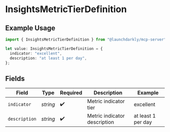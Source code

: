 # InsightsMetricTierDefinition

## Example Usage

```typescript
import { InsightsMetricTierDefinition } from "@launchdarkly/mcp-server";

let value: InsightsMetricTierDefinition = {
  indicator: "excellent",
  description: "at least 1 per day",
};
```

## Fields

| Field                        | Type                         | Required                     | Description                  | Example                      |
| ---------------------------- | ---------------------------- | ---------------------------- | ---------------------------- | ---------------------------- |
| `indicator`                  | *string*                     | :heavy_check_mark:           | Metric indicator tier        | excellent                    |
| `description`                | *string*                     | :heavy_check_mark:           | Metric indicator description | at least 1 per day           |